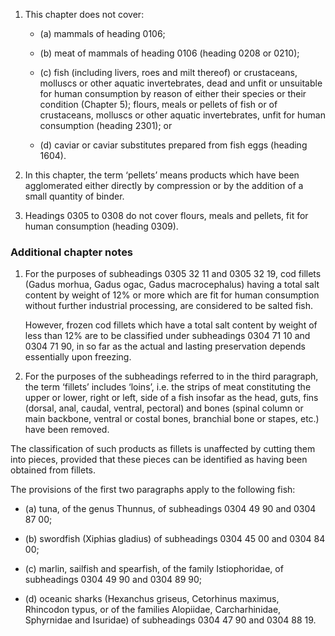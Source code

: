 1. This chapter does not cover:

	- (a) mammals of heading 0106;
	
	- (b) meat of mammals of heading 0106 (heading 0208 or 0210);
	
	- (c) fish (including livers, roes and milt thereof) or crustaceans, molluscs or other aquatic invertebrates, dead and unfit or unsuitable for human consumption by reason of either their species or their condition (Chapter 5); flours, meals or pellets of fish or of crustaceans, molluscs or other aquatic invertebrates, unfit for human consumption (heading 2301); or
	
	- (d) caviar or caviar substitutes prepared from fish eggs (heading 1604).

2. In this chapter, the term ‘pellets’ means products which have been agglomerated either directly by compression or by the addition of a small quantity of binder.

3. Headings 0305 to 0308 do not cover flours, meals and pellets, fit for human consumption (heading 0309).

### Additional chapter notes

1. For the purposes of subheadings 0305 32 11 and 0305 32 19, cod fillets (Gadus morhua, Gadus ogac, Gadus macrocephalus) having a total salt content by weight of 12% or more which are fit for human consumption without further industrial processing, are considered to be salted fish. 

   However, frozen cod fillets which have a total salt content by weight of less than 12% are to be classified under subheadings 0304 71 10 and 0304 71 90, in so far as the actual and lasting preservation depends essentially upon freezing.

2. For the purposes of the subheadings referred to in the third paragraph, the term ‘fillets’ includes ‘loins’, i.e. the strips of meat constituting the upper or lower, right or left, side of a fish insofar as the head, guts, fins (dorsal, anal, caudal, ventral, pectoral) and bones (spinal column or main backbone, ventral or costal bones, branchial bone or stapes, etc.) have been removed. 

The classification of such products as fillets is unaffected by cutting them into pieces, provided that these pieces can be identified as having been obtained from fillets.

The provisions of the first two paragraphs apply to the following fish:

- (a) tuna, of the genus Thunnus, of subheadings 0304 49 90 and 0304 87 00;

- (b) swordfish (Xiphias gladius) of subheadings 0304 45 00 and 0304 84 00;

- (c) marlin, sailfish and spearfish, of the family Istiophoridae, of subheadings 0304 49 90 and 0304 89 90;

- (d) oceanic sharks (Hexanchus griseus, Cetorhinus maximus, Rhincodon typus, or of the families Alopiidae, Carcharhinidae, Sphyrnidae and Isuridae) of subheadings 0304 47 90 and 0304 88 19.
